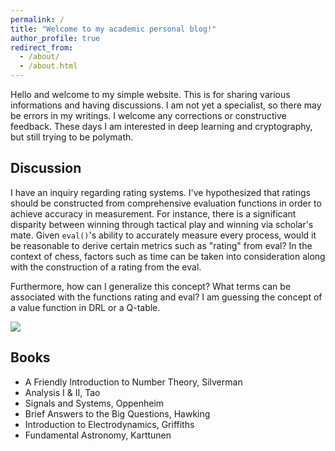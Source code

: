```yaml
---
permalink: /
title: "Welcome to my academic personal blog!"
author_profile: true
redirect_from: 
  - /about/
  - /about.html
---
```


Hello and welcome to my simple website. This is for sharing various informations and having discussions. I am not yet a specialist, so there may be errors in my writings. I welcome any corrections or constructive feedback. These days I am interested in deep learning and cryptography, but still trying to be polymath.

## Discussion

I have an inquiry regarding rating systems. I've hypothesized that ratings should be constructed from comprehensive evaluation functions in order to achieve accuracy in measurement. For instance, there is a significant disparity between winning through tactical play and winning via scholar's mate. Given `eval()`'s ability to accurately measure every process, would it be reasonable to derive certain metrics such as "rating" from eval? In the context of chess, factors such as time can be taken into consideration along with the construction of a rating from the eval. 

Furthermore, how can I generalize this concept? What terms can be associated with the functions rating and eval? I am guessing the concept of a value function in DRL or a Q-table.

![](https://i.imgur.com/V5ChrMs.png)

## Books
- A Friendly Introduction to Number Theory, Silverman
- Analysis I & II, Tao
- Signals and Systems, Oppenheim
- Brief Answers to the Big Questions, Hawking
- Introduction to Electrodynamics, Griffiths
- Fundamental Astronomy, Karttunen

